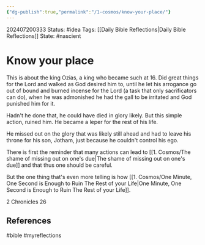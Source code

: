 ```yaml
---
{"dg-publish":true,"permalink":"/1-cosmos/know-your-place/"}
---
```


202407200333
Status: #idea
Tags: [[Daily Bible Reflections\|Daily Bible Reflections]]
State: #nascient
# Know your place
This is about the king Ozias, a king who became such at 16. Did great things for the Lord and walked as God desired him to, until he let his arrogance go out of bound and
burned incense for the Lord (a task that only sacrificators can do), when he was admonished he had the gall to be irritated and God punished him for it.

Hadn't he done that, he could have died in glory likely. But this simple action, ruined him. He became a leper for the rest of his life.

He missed out on the glory that was likely still ahead and had to leave his throne for his son,  Jotham, just because he couldn't control his ego.

There is first the reminder that many actions can lead to [[1. Cosmos/The shame of missing out on one's due\|The shame of missing out on one's due]] and that thus one should be careful.

But the one thing that's even more telling is how [[1. Cosmos/One Minute, One Second is Enough to Ruin The Rest of your Life\|One Minute, One Second is Enough to Ruin The Rest of your Life]].

2 Chronicles 26


## References



#bible #myreflections